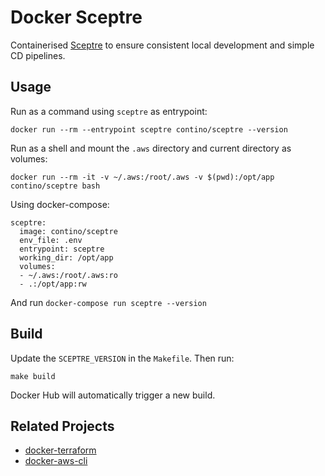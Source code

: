 # Docker Sceptre
Containerised [Sceptre](https://sceptre.cloudreach.com) to ensure consistent local development and simple CD pipelines.

## Usage
Run as a command using `sceptre` as entrypoint:

    docker run --rm --entrypoint sceptre contino/sceptre --version

Run as a shell and mount the `.aws` directory and current directory as volumes:

    docker run --rm -it -v ~/.aws:/root/.aws -v $(pwd):/opt/app contino/sceptre bash

Using docker-compose:

    sceptre:
      image: contino/sceptre
      env_file: .env
      entrypoint: sceptre
      working_dir: /opt/app
      volumes:
      - ~/.aws:/root/.aws:ro
      - .:/opt/app:rw
      
And run `docker-compose run sceptre --version`

## Build
Update the `SCEPTRE_VERSION` in the `Makefile`. Then run:

    make build

Docker Hub will automatically trigger a new build.

## Related Projects

- [docker-terraform](https://github.com/contino/docker-terraform)
- [docker-aws-cli](https://github.com/contino/docker-aws-cli)
